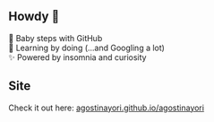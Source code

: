 ## Howdy 👋
👾 Baby steps with GitHub  
🧠 Learning by doing (...and Googling a lot)  
✨ Powered by insomnia and curiosity

## Site

Check it out here: [agostinayori.github.io/agostinayori](https://agostinayori.github.io/agostinayori/)

<!--
**agostinayori/agostinayori** is a ✨ _special_ ✨ repository because its `README.md` (this file) appears on your GitHub profile.

Here are some ideas to get you started:

- 🔭 I’m currently working on ...
- 🌱 I’m currently learning ...
- 👯 I’m looking to collaborate on ...
- 🤔 I’m looking for help with ...
- 💬 Ask me about ...
- 📫 How to reach me: ...
- 😄 Pronouns: ...
- ⚡ Fun fact: ...
-->
